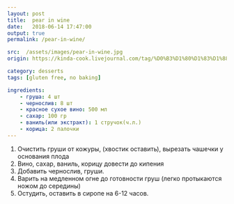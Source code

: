 ```yaml
---
layout: post
title:  pear in wine
date:   2018-06-14 17:47:00
output: true
permalink: /pear-in-wine/

src:  /assets/images/pear-in-wine.jpg
origin: https://kinda-cook.livejournal.com/tag/%D0%B3%D1%80%D1%83%D1%88%D0%B0

category: desserts
tags: [gluten free, no baking]

ingredients: 
    - груша: 4 шт
    - чернослив: 8 шт
    - красное сухое вино: 500 мл
    - сaхар: 100 гр
    - ваниль(или экстракт): 1 стручок(ч.л.)
    - корица: 2 палочки
---
```

1. Очистить груши от кожуры, (хвостик оставить), вырезать чашечки у основания плода
2. Вино, сахар, ваниль, корицу довести до кипения
3. Добавить чернослив, груши.
4. Варить на медленном огне до готовности груш (легко протыкаются ножом до середины)
5. Остудить, оставить в сиропе на 6-12 часов.

